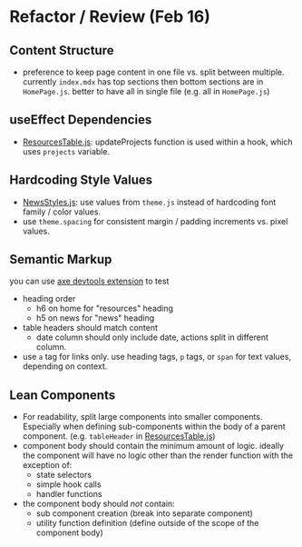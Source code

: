 # Refactor / Review (Feb 16)

## Content Structure

- preference to keep page content in one file vs. split between multiple. currently `index.mdx` has top sections then bottom sections are in `HomePage.js`. better to have all in single file (e.g. all in `HomePage.js`)

## useEffect Dependencies

- [ResourcesTable.js](../src/components/home/ResourcesTable.js): updateProjects function is used within a hook, which uses `projects` variable.

## Hardcoding Style Values

- [NewsStyles.js](../src/news/styles/NewsStyles.js): use values from `theme.js` instead of hardcoding font family / color values.
- use `theme.spacing` for consistent margin / padding increments vs. pixel values.

## Semantic Markup

you can use [axe devtools extension](https://chrome.google.com/webstore/detail/axe-devtools-web-accessib/lhdoppojpmngadmnindnejefpokejbdd) to test

- heading order
  - h6 on home for "resources" heading
  - h5 on news for "news" heading
- table headers should match content
  - date column should only include date, actions split in different column.
- use `a` tag for links only. use heading tags, `p` tags, or `span` for text values, depending on context.

## Lean Components

- For readability, split large components into smaller components. Especially when defining sub-components within the body of a parent component. (e.g. `tableHeader` in [ResourcesTable.js](../src/components/home/ResourcesTable.js))
- component body should contain the minimum amount of logic. ideally the component will have no logic other than the render function with the exception of:
  - state selectors
  - simple hook calls
  - handler functions
- the component body should _not_ contain:
  - sub component creation (break into separate component)
  - utility function definition (define outside of the scope of the component body)
